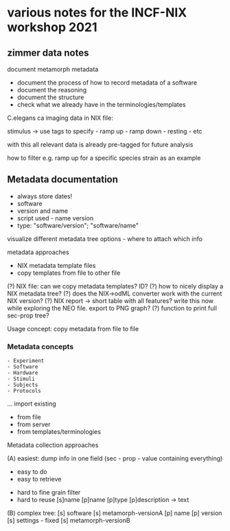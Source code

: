 # various notes for the INCF-NIX workshop 2021

## zimmer data notes

document metamorph metadata
- document the process of how to record metadata of a software
 - document the reasoning
 - document the structure
 - check what we already have in the terminologies/templates

C.elegans ca imaging data in NIX file:

stimulus -> use tags to specify
    - ramp up
    - ramp down
    - resting
    - etc

with this all relevant data is already pre-tagged for future analysis

how to filter e.g. ramp up for a specific species strain as an example

## Metadata documentation
- always store dates!
- software
 - version and name
 - script used - name version
 - type: "software/version"; "software/name"

visualize different metadata tree options - where to attach which info

metadata approaches
- NIX metadata template files
- copy templates from file to other file

(?) NIX file: can we copy metadata templates? ID?
(?) how to nicely display a NIX metadata tree?
(?) does the NIX->odML converter work with the current NIX version?
(?) NIX report -> short table with all features? write this now while exploring the NEO file. export to PNG graph?
(?) function to print full sec-prop tree?

Usage concept: copy metadata from file to file

### Metadata concepts

    - Experiment
    - Software
    - Hardware
    - Stimuli
    - Subjects
    - Protocols

... import existing
- from file
- from server
- from templates/terminologies

Metadata collection approaches

(A) easiest: dump info in one field (sec - prop - value containing everything)
+ easy to do
+ easy to retrieve
- hard to fine grain filter
- hard to reuse
    [s]name [p]name [p]type [p]description -> text

(B) complex tree:
[s] software
  [s] metamorph-versionA
    [p] name
    [p] version
    [s] settings - fixed
  [s] metamorph-versionB
